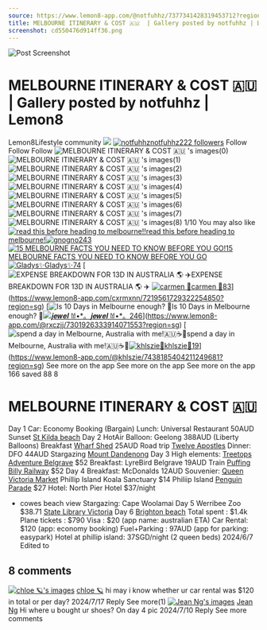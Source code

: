 ```yaml
---
source: https://www.lemon8-app.com/@notfuhhz/7377341428319453712?region=sg
title: MELBOURNE ITINERARY & COST 🇦🇺  | Gallery posted by notfuhhz | Lemon8
screenshot: cd550476d914ff36.png
---
```



![Post Screenshot](cd550476d914ff36.png)
# MELBOURNE ITINERARY & COST 🇦🇺  | Gallery posted by notfuhhz | Lemon8
[](https://www.lemon8-app.com/feed/foryou?region=sg)
Lemon8Lifestyle community
[](https://www.lemon8-app.com/search/sug?region=sg)![](https://lemon8.onelink.me/FMQw?pid=website_direct&af_force_dp=false&af_dp=snssdk2657%3A%2F%2Farticle_detail_page%3Fgroup_id%3D7377341428319453712%26pid%3Dwebsite_direct&retargeting=true&ab_version=73512073&af_web_dp=https%3A%2F%2Fplay.google.com%2Fstore%2Fapps%2Fdetails%3Fid%3Dcom.bd.nproject&amp_extra=%7B%22seo_page_id%22%3A%221038933551926780940%22%2C%22traffic_type%22%3A%22website_direct%22%2C%22web_id%22%3A%227481733658668303890%22%2C%22enter_position%22%3A%22smart_banner%22%2C%22enter_page_id%22%3A%227377341428319453712%22%2C%22enter_page_type%22%3A%22article%22%7D)
[![notfuhhz](https://p16-lemon8-sign-sg.tiktokcdn.com/user-avatar-alisg/6b74e105e87c1d5e88f8b48e99b5e83f~tplv-sdweummd6v-shrink:120:0:q75.jpeg?lk3s=66c60501&source=feed_user&x-expires=1744588800&x-signature=b%2B0AH9Kw2CRIsyNVtaV5ljN0bzA%3D)](https://www.lemon8-app.com/@notfuhhz?region=sg)[notfuhhz222 followers](https://www.lemon8-app.com/@notfuhhz?region=sg)
Follow
Follow
Follow
![MELBOURNE ITINERARY & COST 🇦🇺 's images\(0\)](https://p16-lemon8-sign-sg.tiktokcdn.com/tos-alisg-v-a3e477-sg/o0AIgi4A2qDEzElfhA2MBMX41lRBeCi4QdFBa8~tplv-sdweummd6v-wap-logo-v1:QG5vdGZ1aGh6:1080:0.webp?lk3s=66c60501&source=wap_large_logo_image&x-expires=1744588800&x-signature=x%2BbWXzAvRkOr3y3dn7KJ1MupnQo%3D)
![MELBOURNE ITINERARY & COST 🇦🇺 's images\(1\)](https://p16-lemon8-sign-sg.tiktokcdn.com/tos-alisg-v-a3e477-sg/ogHBiCDdMe4AlBqhEAAXif34QlMizIE1hB82gH~tplv-sdweummd6v-wap-logo-v1:QG5vdGZ1aGh6:1080:0.webp?lk3s=66c60501&source=wap_large_logo_image&x-expires=1744588800&x-signature=SI56lUJOVoWTyxvsTpVIESdQE0E%3D)
![MELBOURNE ITINERARY & COST 🇦🇺 's images\(2\)](https://p16-lemon8-sign-sg.tiktokcdn.com/tos-alisg-v-a3e477-sg/oEZmCDeAExuF5DKEUg1IYw7AtVqHDBAw9fLQLQ~tplv-sdweummd6v-wap-logo-v1:QG5vdGZ1aGh6:1080:0.webp?lk3s=66c60501&source=wap_large_logo_image&x-expires=1744588800&x-signature=TAB3eYeBy%2Bl5y%2B%2F%2FK0WqYcYFG1s%3D)
![MELBOURNE ITINERARY & COST 🇦🇺 's images\(3\)](https://p16-lemon8-sign-sg.tiktokcdn.com/tos-alisg-v-a3e477-sg/ogVYDfwx9E5QQuKL7AmgFCqDIetZEA5yDBJAHD~tplv-sdweummd6v-wap-logo-v1:QG5vdGZ1aGh6:1080:0.webp?lk3s=66c60501&source=wap_large_logo_image&x-expires=1744588800&x-signature=EtkqLWhnDEGZDfgTzn%2BYtPPFqHY%3D)
![MELBOURNE ITINERARY & COST 🇦🇺 's images\(4\)](https://p16-lemon8-sign-sg.tiktokcdn.com/tos-alisg-v-a3e477-sg/oYBMQE4IBD5qMCllgifXEGAA8id1AzBel462ih~tplv-sdweummd6v-wap-logo-v1:QG5vdGZ1aGh6:1080:0.webp?lk3s=66c60501&source=wap_large_logo_image&x-expires=1744588800&x-signature=1cvJNXa9mmsfqo1E7lJfBpU3It4%3D)
![MELBOURNE ITINERARY & COST 🇦🇺 's images\(5\)](https://p16-lemon8-sign-sg.tiktokcdn.com/tos-alisg-v-a3e477-sg/o4BiDl8XEd4eQxMClhHBfB72q4EiAAMgAwOzI1~tplv-sdweummd6v-wap-logo-v1:QG5vdGZ1aGh6:1080:0.webp?lk3s=66c60501&source=wap_large_logo_image&x-expires=1744588800&x-signature=3%2Fy6p6tpJTB4CXQgNxYBi03Geb0%3D)
![MELBOURNE ITINERARY & COST 🇦🇺 's images\(6\)](https://p16-lemon8-sign-sg.tiktokcdn.com/tos-alisg-v-a3e477-sg/oAiqXAGzMED8Bl4Ai41MB2lCQFhfIJDAed8gEB~tplv-sdweummd6v-wap-logo-v1:QG5vdGZ1aGh6:1080:0.webp?lk3s=66c60501&source=wap_large_logo_image&x-expires=1744588800&x-signature=EonVW%2FbR9K8w9jjPUpNPnjX73I0%3D)
![MELBOURNE ITINERARY & COST 🇦🇺 's images\(7\)](https://p16-lemon8-sign-sg.tiktokcdn.com/tos-alisg-v-a3e477-sg/ocBBqXBGiAl4MlhuA2w9EC8ed4DEIQAfgzM1hi~tplv-sdweummd6v-wap-logo-v1:QG5vdGZ1aGh6:1080:0.webp?lk3s=66c60501&source=wap_large_logo_image&x-expires=1744588800&x-signature=4m%2BS3%2BHs1vqS8K4JbOFkih4Qu94%3D)
![MELBOURNE ITINERARY & COST 🇦🇺 's images\(8\)](https://p16-lemon8-sign-sg.tiktokcdn.com/tos-alisg-v-a3e477-sg/okLhx7VEAqtHAIEE0CFmElBDgeQcABbXfZY95w~tplv-sdweummd6v-wap-logo-v1:QG5vdGZ1aGh6:1080:0.webp?lk3s=66c60501&source=wap_large_logo_image&x-expires=1744588800&x-signature=gh6aq9Wsbv4qv6DOoy25KvdZW1w%3D)
1/10
You may also like
[![read this before heading to melbourne!!](https://p16-lemon8-sign-sg.tiktokcdn.com/tos-alisg-v-a3e477-sg/fdeb14ef8ea345998ff3836b20ad3b39~tplv-sdweummd6v-shrink:640:0:q50.webp?lk3s=66c60501&source=seo_middle_feed_list&x-expires=1773532800&x-signature=hWPStYZIZsDRwZtyZAxpke69GUY%3D)read this before heading to melbourne!![![gno](https://p16-lemon8-sign-sg.tiktokcdn.com/user-avatar-alisg/75e5a5eb8df065c0564a035c95a21e14~tplv-sdweummd6v-shrink:120:0:q75.jpeg?lk3s=66c60501&source=feed_user&x-expires=1744588800&x-signature=P6KgvJ%2Fntj0eXxVO%2FIHCG4z8zEw%3D)gno243](https://www.lemon8-app.com/@gnobazi?region=sg)](https://www.lemon8-app.com/@gnobazi/7237063766230385154?region=sg)
[![15 MELBOURNE FACTS YOU NEED TO KNOW BEFORE YOU GO!](https://p16-lemon8-sign-sg.tiktokcdn.com/tos-alisg-v-a3e477-sg/oooD0AgPJEAUHfD5HAAkyJhY7DMJ2YeAqbAeW2~tplv-sdweummd6v-shrink:640:0:q50.webp?lk3s=66c60501&source=seo_middle_feed_list&x-expires=1773532800&x-signature=Lv1bqaA6zESEguMwJahAt4Gy%2FKE%3D)15 MELBOURNE FACTS YOU NEED TO KNOW BEFORE YOU GO![![Gladys✨](https://p16-lemon8-sign-sg.tiktokcdn.com/user-avatar-alisg/84529c97fa57c66f74590218b82431ab~tplv-sdweummd6v-shrink:120:0:q75.jpeg?lk3s=66c60501&source=feed_user&x-expires=1744588800&x-signature=lkh7WYuxgwAjZSDsPS6ERBkki7g%3D)Gladys✨74](https://www.lemon8-app.com/@glowglad?region=sg)](https://www.lemon8-app.com/@glowglad/7255614954286416385?region=sg)
[![EXPENSE BREAKDOWN FOR 13D IN AUSTRALIA 🌎 ✈️ ](https://p16-lemon8-sign-sg.tiktokcdn.com/tos-alisg-v-a3e477-sg/ac6e78d6b8984d2494ea5c930fbf0f27~tplv-sdweummd6v-shrink:640:0:q50.webp?lk3s=66c60501&source=seo_middle_feed_list&x-expires=1773532800&x-signature=D8SH%2BwMncCR5rguGOzzAp7tK47Y%3D)EXPENSE BREAKDOWN FOR 13D IN AUSTRALIA 🌎 ✈️ [![carmen 🤍](https://p16-lemon8-sign-sg.tiktokcdn.com/user-avatar-alisg/92a89f30e1236ead7a3ab4d456242c81~tplv-sdweummd6v-shrink:120:0:q75.jpeg?lk3s=66c60501&source=feed_user&x-expires=1744588800&x-signature=X7offsaMgrhMDaQ9Ta%2FtTocYGPY%3D)carmen 🤍83](https://www.lemon8-app.com/cxrmxnn?region=sg)](https://www.lemon8-app.com/cxrmxnn/7219561729322254850?region=sg)
[![Is 10 Days in Melbourne enough? 👀](https://p16-lemon8-sign-sg.tiktokcdn.com/tos-alisg-v-a3e477-sg/oYtChFB9AxvfCyVGNle4ESQrGAI9QALFDaUuEg~tplv-sdweummd6v-shrink:640:0:q50.webp?lk3s=66c60501&source=seo_middle_feed_list&x-expires=1773532800&x-signature=q1EPrPtPWbUJOFK917mvxXNH0ds%3D)Is 10 Days in Melbourne enough? 👀[![𝒋𝒆𝒘𝒆𝒍 𐀔•*。](https://p16-lemon8-sign-sg.tiktokcdn.com/user-avatar-alisg/523f1e2d40beeac7bd85072eb43b93eb~tplv-sdweummd6v-shrink:120:0:q75.jpeg?lk3s=66c60501&source=feed_user&x-expires=1744588800&x-signature=FGMrS7riixo8eH9vee%2FbNuTREJU%3D)𝒋𝒆𝒘𝒆𝒍 𐀔•*。246](https://www.lemon8-app.com/@rxczjj?region=sg)](https://www.lemon8-app.com/@rxczjj/7301926333914071553?region=sg)
[![spend a day in Melbourne, Australia with me!🇦🇺☕️🫧](https://p16-lemon8-sign-sg.tiktokcdn.com/tos-alisg-v-a3e477-sg/oEvcJmtAIf7LnDfTnAWQ5AEA29CnGGA02eegRA~tplv-sdweummd6v-shrink:640:0:q50.webp?lk3s=66c60501&source=seo_middle_feed_list&x-expires=1773532800&x-signature=ttIDc8G0v0Zgb5dMenLf8DC3D3E%3D)spend a day in Melbourne, Australia with me!🇦🇺☕️🫧[![khlszie🎀](https://p16-lemon8-sign-sg.tiktokcdn.com/user-avatar-alisg/d9cb7fc04f6e36491486729de7bfa71b~tplv-sdweummd6v-shrink:120:0:q75.jpeg?lk3s=66c60501&source=feed_user&x-expires=1744588800&x-signature=Flxi%2BZmOvbeA4ySMqpXT09olWM0%3D)khlszie🎀19](https://www.lemon8-app.com/@khlszie?region=sg)](https://www.lemon8-app.com/@khlszie/7438185404211249681?region=sg)
See more on the app
See more on the app
See more on the app
166 saved
88
8
# MELBOURNE ITINERARY & COST 🇦🇺 
Day 1 
Car: Economy Booking (Bargain) 
Lunch: Universal Restaurant 50AUD
Sunset [St Kilda beach](https://www.lemon8-app.com/poi/22535865234713457?region=sg)
Day 2
HotAir Balloon: Geelong 388AUD (Liberty Balloons)
Breakfast [Wharf Shed](https://www.lemon8-app.com/poi/22535865288649055?region=sg) 25AUD
Road trip [Twelve Apostles](https://www.lemon8-app.com/poi/22535865209644951?region=sg)
Dinner: DFO 44AUD
Stargazing [Mount Dandenong](https://www.lemon8-app.com/poi/22535865213329863?region=sg)
Day 3
High elements: [Treetops Adventure Belgrave](https://www.lemon8-app.com/poi/22535865229324485?region=sg) $52
Breakfast: LyreBird Belgrave 19AUD
Train [Puffing Billy Railway](https://www.lemon8-app.com/poi/22535865210867693?region=sg) $52
Day 4
Breakfast: McDonalds 12AUD
Souvenier: [Queen Victoria Market](https://www.lemon8-app.com/poi/22535865209948079?region=sg)
Phillip Island Koala Sanctuary $14
Philiip Island [Penguin Parade](https://www.lemon8-app.com/poi/22535865210033833?region=sg) $27
Hotel: North Pier Hotel $37/night
- cowes beach view
Stargazing: Cape Woolamai
Day 5 
Werribee Zoo $38.71
[State Library Victoria](https://www.lemon8-app.com/poi/22535865201015289?region=sg)
Day 6 [Brighton beach](https://www.lemon8-app.com/poi/22535865219987487?region=sg)
Total spent : $1.4k
Plane tickets : $790
Visa : $20 (app name: australian ETA)
Car Rental: $120 (app: economy booking)
Fuel+Parking : 97AUD (app for parking: easypark)
Hotel at phillip island: 37SGD/night (2 queen beds)
2024/6/7 Edited to
## 8 comments
[![chloe 🪐's images](https://p16-sign-sg.lemon8cdn.com/user-avatar-alisg/3088749e75dfb368e90b1e86a0f85a45~tplv-sdweummd6v-shrink:1200:0:q75.webp?lk3s=d32e6450&source=ui_avatar&x-expires=1744588800&x-signature=gvEvYNZD4eubESJaH25vhaXQekY%3D)](https://www.lemon8-app.com/chloetcy?region=sg)
[chloe 🪐](https://www.lemon8-app.com/chloetcy?region=sg)
hi may i know whether ur car rental was $120 in total or per day?
2024/7/17
Reply
See more(1)
[![Jean Ng's images](https://p16-lemon8-sign-sg.tiktokcdn.com/user-avatar-alisg/19f4a2036d2b7eae88c8e84331ae9c13~tplv-sdweummd6v-shrink:1200:0:q75.webp?lk3s=d32e6450&source=ui_avatar&x-expires=1744588800&x-signature=Amv0BF5%2FlQ2oLwQ5qVVU8TrZGps%3D)](https://www.lemon8-app.com/@jeanng3?region=sg)
[Jean Ng](https://www.lemon8-app.com/@jeanng3?region=sg)
Hi where u bought ur shoes? On day 4 pic
2024/7/10
Reply
See more comments
#